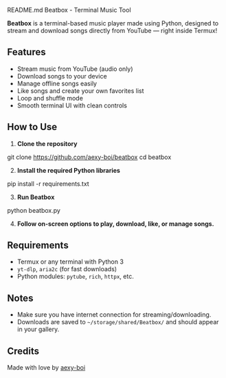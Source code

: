 README.md
Beatbox - Terminal Music Tool

**Beatbox** is a terminal-based music player made using Python, designed to stream and download songs directly from YouTube — right inside Termux!

## Features

- Stream music from YouTube (audio only)
- Download songs to your device
- Manage offline songs easily
- Like songs and create your own favorites list
- Loop and shuffle mode
- Smooth terminal UI with clean controls

## How to Use

1. **Clone the repository**

git clone https://github.com/aexy-boi/beatbox
cd beatbox

2. **Install the required Python libraries**

pip install -r requirements.txt

3. **Run Beatbox**

python beatbox.py

4. **Follow on-screen options to play, download, like, or manage songs.**

## Requirements

- Termux or any terminal with Python 3
- `yt-dlp`, `aria2c` (for fast downloads)
- Python modules: `pytube`, `rich`, `httpx`, etc.

## Notes

- Make sure you have internet connection for streaming/downloading.
- Downloads are saved to `~/storage/shared/Beatbox/` and should appear in your gallery.

## Credits

Made with love by [aexy-boi](https://github.com/aexy-boi)

